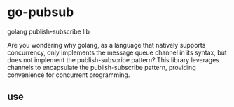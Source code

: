 # go-pubsub
golang publish-subscribe lib

Are you wondering why golang, as a language that natively supports concurrency, only implements the message queue channel in its syntax, but does not implement the publish-subscribe pattern? This library leverages channels to encapsulate the publish-subscribe pattern, providing convenience for concurrent programming.

## use
